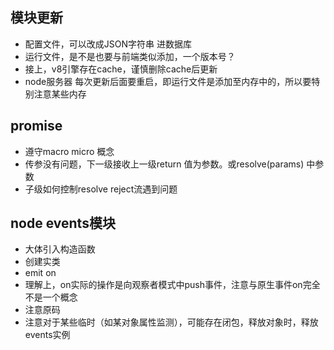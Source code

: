 ## 模块更新
+ 配置文件，可以改成JSON字符串 进数据库
+ 运行文件，是不是也要与前端类似添加，一个版本号？
+ 接上，v8引擎存在cache，谨慎删除cache后更新
+ node服务器 每次更新后面要重启，即运行文件是添加至内存中的，所以要特别注意某些内存

## promise
+ 遵守macro micro 概念
+ 传参没有问题，下一级接收上一级return 值为参数。或resolve(params) 中参数
+ 子级如何控制resolve reject流遇到问题

## node events模块
+ 大体引入构造函数
+ 创建实类
+ emit on
+ 理解上，on实际的操作是向观察者模式中push事件，注意与原生事件on完全不是一个概念
+ 注意原码 
+ 注意对于某些临时（如某对象属性监测），可能存在闭包，释放对象时，释放events实例

